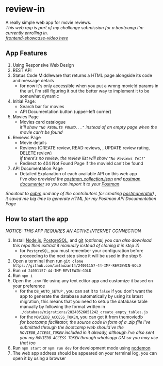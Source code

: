 # review-in

A really simple web app for movie reviews.
<br> _This web app is part of my challenge submission for a bootcamp I'm currently enrolling in._
<br> _[frontend-showcase-video here](https://raw.github.com/imfauzan14/24001157-44-IMF-REVIEWIN-GOLD/main/docs/frontend-showcase.mp4)_
<br>

## App Features

1. Using Responsive Web Design
2. REST API
3. Status Code Middleware that returns a HTML page alongside its code and message details
   - for now it's only accessible when you put a wrong movieId params in the url, i'm still figuring it out the better way to implement it to be somewhat dynamic
5. Initial Page:
   - Search bar for movies
   - API Documentation button (upper-left corner)
6. Movies Page
   - Movies card catalogue
     <br>_it'll show `"NO RESULTS FOUND..."` instead of an empty page when the movie can't be found_
7. Reviews Page
   - Movie details
   - Reviews (CREATE review, READ reviews, , UPDATE review rating, DELETE review)
     <br>_if there's no review, the review list will show `"No Reviews Yet!"`_
   - Redirect to 404 Not Found Page if the movieId can't be found
8. API Documentation Page
   - Detailed Explanation of each available API on this web app
     <br>_i've also provided the [postman_collection.json](https://github.com/imfauzan14/24001157-44-IMF-REVIEWIN-GOLD/blob/main/docs/postman_collection.json) and [postman documenter](https://documenter.getpostman.com/view/23290974/2sA3Qwbpeb) so you can import it to your [Postman](https://www.postman.com/)_

_Shoutout to [aubm](https://github.com/aubm) and any of the contributors for creating [postmanerator](https://github.com/aubm/postmanerator)! , it saved me big time to generate HTML for my Postman API Documentation Page_

## How to start the app

_NOTICE: THIS APP REQUIRES AN ACTIVE INTERNET CONNECTION_

1. Install [Node.js](https://nodejs.org/en/download), [PostgreSQL](https://www.postgresql.org/download), and [git](https://www.git-scm.com/downloads) _(optional, you can also download this repo then extract it manually instead of cloning it in step 2)_
   - for `PostgreSQL`, you must remember your configuration before proceeding to the next step since it will be used in the step 5
2. Open a terminal then run `git clone https://github.com/imfauzan14/24001157-44-IMF-REVIEWIN-GOLD`
3. Run `cd 24001157-44-IMF-REVIEWIN-GOLD`
4. Run `npm i`
5. Open the `.env` file using any text editor app and customize it based on your preference
   - for the `DB_AUTO_SETUP` , you can set it to `false` if you don't want the app to generate the database automatically by using its latest migration, this means that you need to setup the database table manually by following the format written in `./database/migrations/20240526051242_create_empty_tables.js`
   - for the `MOVIEDB_ACCESS_TOKEN`, you can get it from [themoviedb](https://www.themoviedb.org/settings/api)
     <br> _for bootcamp facilitator, the source code in form of a .zip file i've submitted through the bootcamp web should've the `MOVIEDB_ACCESS_TOKEN` included in it already, although i've also sent you my `MOVIEDB_ACCESS_TOKEN` through whatsapp DM so you may use that too_
6. Run `npm start` or `npm run dev` for development mode using [nodemon](https://nodemon.io)
7. The web app address should be appeared on your terminal log, you can open it by using a browser
